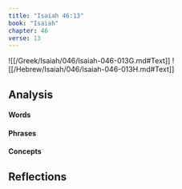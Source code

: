 ```yaml
---
title: "Isaiah 46:13"
book: "Isaiah"
chapter: 46
verse: 13
---
```

![[/Greek/Isaiah/046/Isaiah-046-013G.md#Text]]
![[/Hebrew/Isaiah/046/Isaiah-046-013H.md#Text]]

## Analysis

#### Words

#### Phrases

#### Concepts

## Reflections
